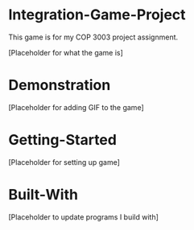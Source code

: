 # Integration-Game-Project
This game is for my COP 3003 project assignment. 

[Placeholder for what the game is]

# Demonstration
[Placeholder for adding GIF to the game]

# Getting-Started
[Placeholder for setting up game]

# Built-With
[Placeholder to update programs I build with]
